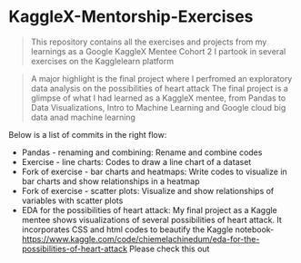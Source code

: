 # KaggleX-Mentorship-Exercises
>This repository contains all the exercises and projects from my learnings as a Google KaggleX Mentee Cohort 2
> I partook in several exercises on the Kagglelearn platform


>A major highlight is the final project where I perfromed an exploratory data analysis on the possibilities of heart attack
>The final project is a glimpse of what I had learned as a KaggleX mentee, from Pandas to Data Visualizations, Intro to Machine Learning and Google cloud big data anad machine learning

Below is a list of commits in the right flow:
* Pandas - renaming and combining: Rename and combine codes
* Exercise - line charts: Codes to draw a line chart of a dataset
* Fork of exercise - bar charts and heatmaps: Write codes to visualize in bar charts and show relationships in a heatmap
* Fork of exercise - scatter plots: Visualize and show relationships of variables with scatter plots
* EDA for the possibilities of heart attack: My final project as a Kaggle mentee shows visualizations of several possibilities of heart attack. It incorporates CSS and html codes to beautify the Kaggle notebook- https://www.kaggle.com/code/chiemelachinedum/eda-for-the-possibilities-of-heart-attack  Please check this out
